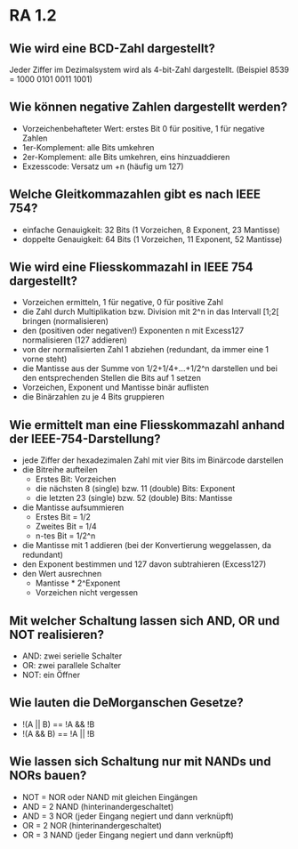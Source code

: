 # RA 1.2

## Wie wird eine BCD-Zahl dargestellt?
Jeder Ziffer im Dezimalsystem wird als 4-bit-Zahl dargestellt. (Beispiel 8539 = 1000 0101 0011 1001)

## Wie können negative Zahlen dargestellt werden?
* Vorzeichenbehafteter Wert: erstes Bit 0 für positive, 1 für negative Zahlen
* 1er-Komplement: alle Bits umkehren
* 2er-Komplement: alle Bits umkehren, eins hinzuaddieren
* Exzesscode: Versatz um +n (häufig um 127)

## Welche Gleitkommazahlen gibt es nach IEEE 754?
* einfache Genauigkeit: 32 Bits (1 Vorzeichen, 8 Exponent, 23 Mantisse)
* doppelte Genauigkeit: 64 Bits (1 Vorzeichen, 11 Exponent, 52 Mantisse)

## Wie wird eine Fliesskommazahl in IEEE 754 dargestellt?
* Vorzeichen ermitteln, 1 für negative, 0 für positive Zahl
* die Zahl durch Multiplikation bzw. Division mit 2^n in das Intervall [1;2[ bringen (normalisieren)
* den (positiven oder negativen!) Exponenten n mit Excess127 normalisieren (127 addieren)
* von der normalisierten Zahl 1 abziehen (redundant, da immer eine 1 vorne steht)
* die Mantisse aus der Summe von 1/2+1/4+...+1/2^n darstellen und bei den entsprechenden Stellen die Bits auf 1 setzen
* Vorzeichen, Exponent und Mantisse binär auflisten
* die Binärzahlen zu je 4 Bits gruppieren

## Wie ermittelt man eine Fliesskommazahl anhand der IEEE-754-Darstellung?
* jede Ziffer der hexadezimalen Zahl mit vier Bits im Binärcode darstellen
* die Bitreihe aufteilen
    * Erstes Bit: Vorzeichen
    * die nächsten 8 (single) bzw. 11 (double) Bits: Exponent
    * die letzten 23 (single) bzw. 52 (double) Bits: Mantisse
* die Mantisse aufsummieren
    * Erstes Bit = 1/2
    * Zweites Bit = 1/4
    * n-tes Bit = 1/2^n
* die Mantisse mit 1 addieren (bei der Konvertierung weggelassen, da redundant)
* den Exponent bestimmen und 127 davon subtrahieren (Excess127)
* den Wert ausrechnen
    * Mantisse \* 2^Exponent
    * Vorzeichen nicht vergessen

## Mit welcher Schaltung lassen sich AND, OR und NOT realisieren?
* AND: zwei serielle Schalter
* OR: zwei parallele Schalter
* NOT: ein Öffner

## Wie lauten die DeMorganschen Gesetze?
* !(A || B) == !A && !B
* !(A && B) == !A || !B

## Wie lassen sich Schaltung nur mit NANDs und NORs bauen?
* NOT = NOR oder NAND mit gleichen Eingängen
* AND = 2 NAND (hinterinandergeschaltet)
* AND = 3 NOR (jeder Eingang negiert und dann verknüpft)
* OR = 2 NOR (hinterinandergeschaltet)
* OR = 3 NAND (jeder Eingang negiert und dann verknüpft)


